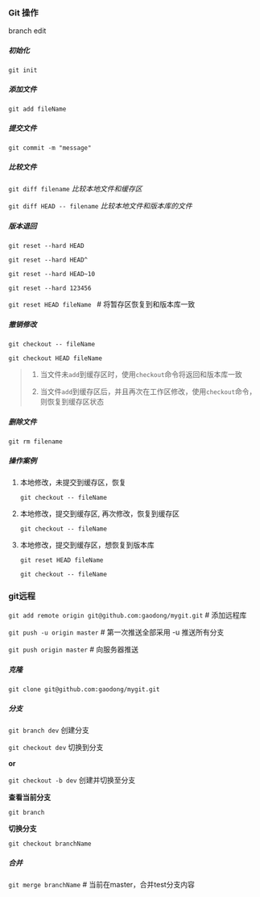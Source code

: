 ### Git 操作
branch edit
##### 初始化

`git init`

##### 添加文件

`git add fileName`

##### 提交文件

`git commit -m "message"`


##### 比较文件
`git diff filename` *比较本地文件和缓存区*

`git diff HEAD -- filename` *比较本地文件和版本库的文件*

##### 版本退回

`git reset --hard HEAD`

`git reset --hard HEAD^`

`git reset --hard HEAD~10`

`git reset --hard 123456`

`git reset HEAD fileName `  # 将暂存区恢复到和版本库一致

##### 撤销修改

`git checkout -- fileName `

`git checkout HEAD fileName`

> 1. 当文件未`add`到缓存区时，使用`checkout`命令将返回和版本库一致
> 
> 2. 当文件`add`到缓存区后，并且再次在工作区修改，使用`checkout`命令，则恢复到缓存区状态

##### 删除文件

`git rm filename`


##### 操作案例

1. 本地修改，未提交到缓存区，恢复

	`git checkout -- fileName`

2. 本地修改，提交到缓存区, 再次修改，恢复到缓存区

	`git checkout -- fileName`

3. 本地修改，提交到缓存区，想恢复到版本库

	`git reset HEAD fileName`

	`git checkout -- fileName`


### git远程

`git add remote origin git@github.com:gaodong/mygit.git` # 添加远程库

`git push -u origin master` # 第一次推送全部采用 -u 推送所有分支

`git push origin master` # 向服务器推送

##### 克隆

`git clone git@github.com:gaodong/mygit.git`

##### 分支

`git branch dev` 创建分支

`git checkout dev` 切换到分支

**or**

`git checkout -b dev` 创建并切换至分支

**查看当前分支**

`git branch`

**切换分支**

`git checkout branchName`

##### 合并

`git merge branchName` # 当前在master，合并test分支内容







